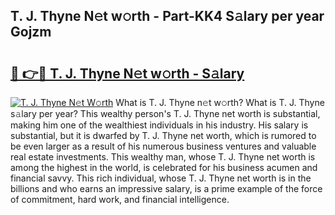 ## T. J. Thyne N𝚎t w𝚘rth - Part-KK4 S𝚊lary per year Gojzm

# <h2><a href="http://gc30la.nevu.top/?p=T.+J.+Thyne">🔗 👉🔴 T. J. Thyne N𝚎t w𝚘rth - S𝚊lary</a></h2>

[![T. J. Thyne N𝚎t W𝚘rth](https://i.imgur.com/Oavwk0R.jpeg)](http://gc30la.nevu.top/?p=T.+J.+Thyne)
What is T. J. Thyne n𝚎t w𝚘rth? What is T. J. Thyne s𝚊lary per year?
This wealthy person's T. J. Thyne net worth is substantial, making him one of the wealthiest individuals in his industry. His salary is substantial, but it is dwarfed by T. J. Thyne net worth, which is rumored to be even larger as a result of his numerous business ventures and valuable real estate investments. This wealthy man, whose T. J. Thyne net worth is among the highest in the world, is celebrated for his business acumen and financial savvy. This rich individual, whose T. J. Thyne net worth is in the billions and who earns an impressive salary, is a prime example of the force of commitment, hard work, and financial intelligence.
